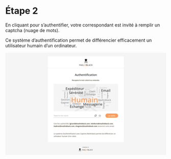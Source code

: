# Étape 2

En cliquant pour s’authentifier, votre correspondant est invité à remplir un captcha (nuage de mots).

Ce système d’authentification permet de différencier efficacement un utilisateur humain d’un ordinateur.

![](../../../../.gitbook/assets/11)
